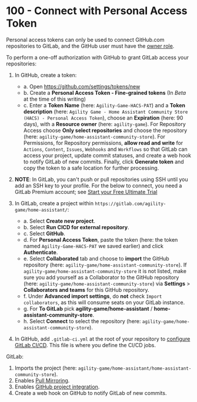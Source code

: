 # 100 - Connect with Personal Access Token

Personal access tokens can only be used to connect GitHub.com repositories to GitLab, and the GitHub user must have the [owner role](https://docs.github.com/en/get-started/learning-about-github/access-permissions-on-github).

To perform a one-off authorization with GitHub to grant GitLab access your repositories:

1. In GitHub, create a token:
   - a. Open https://github.com/settings/tokens/new
   - b. Create a **Personal Access Token - Fine-grained tokens** (In *Beta* at the time of this writing)
   - c. Enter a **Token Name** (here: ```Agility-Game-HACS-PAT```) and a **Token description** (here: ```Agility Game - Home Assistant Community Store (HACS) - Personal Access Token```), choose an **Expiration** (here: 90 days), with a **Resource owner** (here: ```agility-game```). For Repository Access choose **Only select repositories** and choose the repository (here: ```agility-game/home-assistant-community-store```). For Permissions, for Repository permissions, **allow read and write** for ```Actions```, ```Content```, ```Issues```, ```Webhooks``` and ```Workflows``` so that GitLab can access your project, update commit statuses, and create a web hook to notify GitLab of new commits. Finally, click **Generate token** and copy the token to a safe location for further processing.

2. **NOTE**: In GitLab, you can't push or pull repositories using SSH until you add an SSH key to your profile. For the below to connect, you need a GitLab Premium account; see [Start your Free Ultimate Trial](https://gitlab.com/-/trials/new?glm_content=group_webhooks&glm_source=gitlab.com)

3. In GitLab, create a project within ```https://gitlab.com/agility-game/home-assistant/```:
   - a. Select **Create new project**.
   - b. Select **Run CICD for external repository**.
   - c. Select **GitHub**.
   - d. For **Personal Access Token**, paste the token (here: the token named ```Agility-Game-HACS-PAT``` we saved earlier) and click **Authenticate**.
   - e. Select **Collaborated** tab and choose to **import** the GitHub repository (here: ```agility-game/home-assistant-community-store```). If ```agility-game/home-assistant-community-store``` it is not listed, make sure you add yourself as a Collaborator to the GitHub repository (here: ```agility-game/home-assistant-community-store```) via **Settings** > **Collaborators and teams** for this GitHub repository.
   - f. Under **Advanced import settings**, do **not** check ```Import collaborators```, as this will consume seats on your GitLab instance.
   - g. For **To GitLab** pick **agility-game/home-assistant** / **home-assistant-community-store**.
   - h. Select **Connect** to select the repository (here: ```agility-game/home-assistant-community-store```).

4. In GitHub, add ```.gitlab-ci.yml``` at the root of your repository to [configure GitLab CI/CD](https://docs.gitlab.com/ee/ci/quick_start/index.html). This file is where you define the CI/CD jobs.

GitLab:

1. Imports the project (here: ```agility-game/home-assistant/home-assistant-community-store```).
2. Enables [Pull Mirroring](https://docs.gitlab.com/ee/user/project/repository/mirror/pull.html).
3. Enables [GitHub project integration](https://docs.gitlab.com/ee/user/project/integrations/github.html).
4. Create a web hook on GitHub to notify GitLab of new commits.
